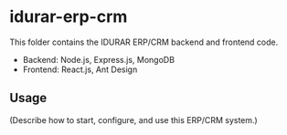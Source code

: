 # idurar-erp-crm

This folder contains the IDURAR ERP/CRM backend and frontend code.

- Backend: Node.js, Express.js, MongoDB
- Frontend: React.js, Ant Design

## Usage

(Describe how to start, configure, and use this ERP/CRM system.)
